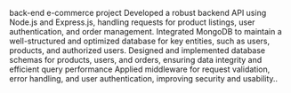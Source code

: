back-end e-commerce project
Developed a robust backend API using Node.js and Express.js, handling requests for product listings, user authentication, and order management.
Integrated MongoDB to maintain a well-structured and optimized database for key entities, such as users, products, and authorized users.
Designed and implemented database schemas for products, users, and orders, ensuring data integrity and efficient query performance
Applied middleware for request validation, error handling, and user authentication, improving security and usability..
